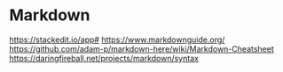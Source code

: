 # Markdown

https://stackedit.io/app#
https://www.markdownguide.org/
https://github.com/adam-p/markdown-here/wiki/Markdown-Cheatsheet
https://daringfireball.net/projects/markdown/syntax
